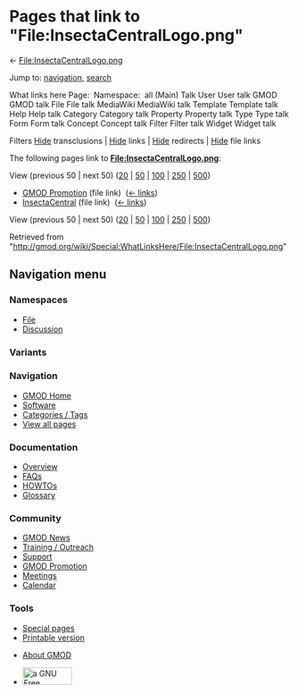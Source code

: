 <div id="mw-page-base" class="noprint">

</div>

<div id="mw-head-base" class="noprint">

</div>

<div id="content" class="mw-body" role="main">

<span id="top"></span>

<div id="mw-js-message" style="display:none;">

</div>



# <span dir="auto">Pages that link to "File:InsectaCentralLogo.png"</span>

<div id="bodyContent">

<div id="contentSub">

←
[File:InsectaCentralLogo.png](/wiki/File:InsectaCentralLogo.png "File:InsectaCentralLogo.png")

</div>

<div id="jump-to-nav" class="mw-jump">

Jump to: [navigation](#mw-navigation), [search](#p-search)

</div>

<div id="mw-content-text">

What links here Page:  Namespace:  all (Main) Talk User User talk GMOD
GMOD talk File File talk MediaWiki MediaWiki talk Template Template talk
Help Help talk Category Category talk Property Property talk Type Type
talk Form Form talk Concept Concept talk Filter Filter talk Widget
Widget talk

Filters
[Hide](/mediawiki/index.php?title=Special:WhatLinksHere/File:InsectaCentralLogo.png&hidetrans=1 "Special:WhatLinksHere/File:InsectaCentralLogo.png")
transclusions \|
[Hide](/mediawiki/index.php?title=Special:WhatLinksHere/File:InsectaCentralLogo.png&hidelinks=1 "Special:WhatLinksHere/File:InsectaCentralLogo.png")
links \|
[Hide](/mediawiki/index.php?title=Special:WhatLinksHere/File:InsectaCentralLogo.png&hideredirs=1 "Special:WhatLinksHere/File:InsectaCentralLogo.png")
redirects \|
[Hide](/mediawiki/index.php?title=Special:WhatLinksHere/File:InsectaCentralLogo.png&hideimages=1 "Special:WhatLinksHere/File:InsectaCentralLogo.png")
file links

The following pages link to
**[File:InsectaCentralLogo.png](/wiki/File:InsectaCentralLogo.png "File:InsectaCentralLogo.png")**:

View (previous 50 \| next 50)
([20](/mediawiki/index.php?title=Special:WhatLinksHere/File:InsectaCentralLogo.png&limit=20 "Special:WhatLinksHere/File:InsectaCentralLogo.png")
\|
[50](/mediawiki/index.php?title=Special:WhatLinksHere/File:InsectaCentralLogo.png&limit=50 "Special:WhatLinksHere/File:InsectaCentralLogo.png")
\|
[100](/mediawiki/index.php?title=Special:WhatLinksHere/File:InsectaCentralLogo.png&limit=100 "Special:WhatLinksHere/File:InsectaCentralLogo.png")
\|
[250](/mediawiki/index.php?title=Special:WhatLinksHere/File:InsectaCentralLogo.png&limit=250 "Special:WhatLinksHere/File:InsectaCentralLogo.png")
\|
[500](/mediawiki/index.php?title=Special:WhatLinksHere/File:InsectaCentralLogo.png&limit=500 "Special:WhatLinksHere/File:InsectaCentralLogo.png"))

- [GMOD Promotion](/wiki/GMOD_Promotion "GMOD Promotion") (file link) ‎
  <span class="mw-whatlinkshere-tools">([←
  links](/mediawiki/index.php?title=Special:WhatLinksHere&target=GMOD+Promotion "Special:WhatLinksHere"))</span>
- [InsectaCentral](/wiki/InsectaCentral "InsectaCentral") (file link) ‎
  <span class="mw-whatlinkshere-tools">([←
  links](/mediawiki/index.php?title=Special:WhatLinksHere&target=InsectaCentral "Special:WhatLinksHere"))</span>

View (previous 50 \| next 50)
([20](/mediawiki/index.php?title=Special:WhatLinksHere/File:InsectaCentralLogo.png&limit=20 "Special:WhatLinksHere/File:InsectaCentralLogo.png")
\|
[50](/mediawiki/index.php?title=Special:WhatLinksHere/File:InsectaCentralLogo.png&limit=50 "Special:WhatLinksHere/File:InsectaCentralLogo.png")
\|
[100](/mediawiki/index.php?title=Special:WhatLinksHere/File:InsectaCentralLogo.png&limit=100 "Special:WhatLinksHere/File:InsectaCentralLogo.png")
\|
[250](/mediawiki/index.php?title=Special:WhatLinksHere/File:InsectaCentralLogo.png&limit=250 "Special:WhatLinksHere/File:InsectaCentralLogo.png")
\|
[500](/mediawiki/index.php?title=Special:WhatLinksHere/File:InsectaCentralLogo.png&limit=500 "Special:WhatLinksHere/File:InsectaCentralLogo.png"))

</div>

<div class="printfooter">

Retrieved from
"<http://gmod.org/wiki/Special:WhatLinksHere/File:InsectaCentralLogo.png>"

</div>

<div id="catlinks" class="catlinks catlinks-allhidden">

</div>

<div class="visualClear">

</div>

</div>

</div>

<div id="mw-navigation">

## Navigation menu

<div id="mw-head">



<div id="left-navigation">

<div id="p-namespaces" class="vectorTabs" role="navigation"
aria-labelledby="p-namespaces-label">

### Namespaces

- <span id="ca-nstab-image"><a href="/wiki/File:InsectaCentralLogo.png" accesskey="c"
  title="View the file page [c]">File</a></span>
- <span id="ca-talk"><a
  href="/mediawiki/index.php?title=File_talk:InsectaCentralLogo.png&amp;action=edit&amp;redlink=1"
  accesskey="t"
  title="Discussion about the content page [t]">Discussion</a></span>

</div>

<div id="p-variants" class="vectorMenu emptyPortlet" role="navigation"
aria-labelledby="p-variants-label">

### 

### Variants[](#)

<div class="menu">

</div>

</div>

</div>

<div id="right-navigation">





</div>



</div>

</div>

</div>

<div id="mw-panel">

<div id="p-logo" role="banner">

<a href="/wiki/Main_Page"
style="background-image: url(http://gmod.org/images/GMOD-cogs.png);"
title="Visit the main page"></a>

</div>

<div id="p-Navigation" class="portal" role="navigation"
aria-labelledby="p-Navigation-label">

### Navigation

<div class="body">

- <span id="n-GMOD-Home">[GMOD Home](/wiki/Main_Page)</span>
- <span id="n-Software">[Software](/wiki/GMOD_Components)</span>
- <span id="n-Categories-.2F-Tags">[Categories /
  Tags](/wiki/Categories)</span>
- <span id="n-View-all-pages">[View all
  pages](/wiki/Special:AllPages)</span>

</div>

</div>

<div id="p-Documentation" class="portal" role="navigation"
aria-labelledby="p-Documentation-label">

### Documentation

<div class="body">

- <span id="n-Overview">[Overview](/wiki/Overview)</span>
- <span id="n-FAQs">[FAQs](/wiki/Category:FAQ)</span>
- <span id="n-HOWTOs">[HOWTOs](/wiki/Category:HOWTO)</span>
- <span id="n-Glossary">[Glossary](/wiki/Glossary)</span>

</div>

</div>

<div id="p-Community" class="portal" role="navigation"
aria-labelledby="p-Community-label">

### Community

<div class="body">

- <span id="n-GMOD-News">[GMOD News](/wiki/GMOD_News)</span>
- <span id="n-Training-.2F-Outreach">[Training /
  Outreach](/wiki/Training_and_Outreach)</span>
- <span id="n-Support">[Support](/wiki/Support)</span>
- <span id="n-GMOD-Promotion">[GMOD
  Promotion](/wiki/GMOD_Promotion)</span>
- <span id="n-Meetings">[Meetings](/wiki/Meetings)</span>
- <span id="n-Calendar">[Calendar](/wiki/Calendar)</span>

</div>

</div>

<div id="p-tb" class="portal" role="navigation"
aria-labelledby="p-tb-label">

### Tools

<div class="body">

- <span id="t-specialpages"><a href="/wiki/Special:SpecialPages" accesskey="q"
  title="A list of all special pages [q]">Special pages</a></span>
- <span id="t-print"><a
  href="/mediawiki/index.php?title=Special:WhatLinksHere/File:InsectaCentralLogo.png&amp;printable=yes"
  rel="alternate" accesskey="p"
  title="Printable version of this page [p]">Printable version</a></span>

</div>

</div>

</div>

</div>

<div id="footer" role="contentinfo">

- <span id="footer-places-about">[About
  GMOD](/wiki/GMOD:About "GMOD:About")</span>

<!-- -->

- <span id="footer-copyrightico">[<img src="http://www.gnu.org/graphics/gfdl-logo-small.png" width="88"
  height="31" alt="a GNU Free Documentation License" />](http://www.gnu.org/licenses/fdl-1.3.html)</span>


<div style="clear:both">

</div>

</div>
